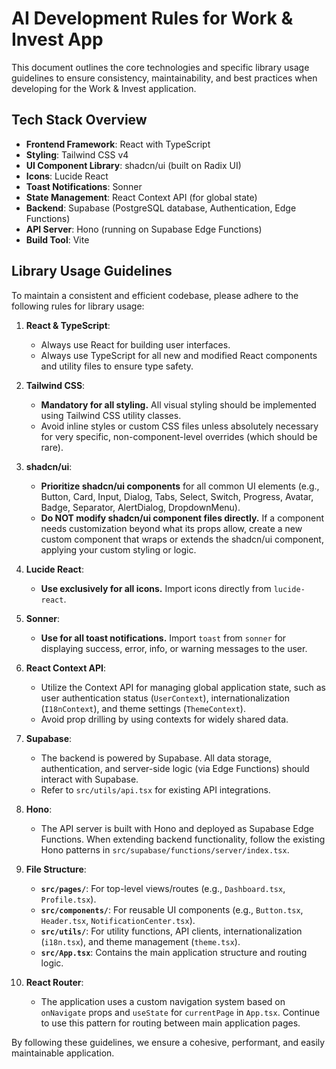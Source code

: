 # AI Development Rules for Work & Invest App

This document outlines the core technologies and specific library usage guidelines to ensure consistency, maintainability, and best practices when developing for the Work & Invest application.

## Tech Stack Overview

*   **Frontend Framework**: React with TypeScript
*   **Styling**: Tailwind CSS v4
*   **UI Component Library**: shadcn/ui (built on Radix UI)
*   **Icons**: Lucide React
*   **Toast Notifications**: Sonner
*   **State Management**: React Context API (for global state)
*   **Backend**: Supabase (PostgreSQL database, Authentication, Edge Functions)
*   **API Server**: Hono (running on Supabase Edge Functions)
*   **Build Tool**: Vite

## Library Usage Guidelines

To maintain a consistent and efficient codebase, please adhere to the following rules for library usage:

1.  **React & TypeScript**:
    *   Always use React for building user interfaces.
    *   Always use TypeScript for all new and modified React components and utility files to ensure type safety.

2.  **Tailwind CSS**:
    *   **Mandatory for all styling.** All visual styling should be implemented using Tailwind CSS utility classes.
    *   Avoid inline styles or custom CSS files unless absolutely necessary for very specific, non-component-level overrides (which should be rare).

3.  **shadcn/ui**:
    *   **Prioritize shadcn/ui components** for all common UI elements (e.g., Button, Card, Input, Dialog, Tabs, Select, Switch, Progress, Avatar, Badge, Separator, AlertDialog, DropdownMenu).
    *   **Do NOT modify shadcn/ui component files directly.** If a component needs customization beyond what its props allow, create a new custom component that wraps or extends the shadcn/ui component, applying your custom styling or logic.

4.  **Lucide React**:
    *   **Use exclusively for all icons.** Import icons directly from `lucide-react`.

5.  **Sonner**:
    *   **Use for all toast notifications.** Import `toast` from `sonner` for displaying success, error, info, or warning messages to the user.

6.  **React Context API**:
    *   Utilize the Context API for managing global application state, such as user authentication status (`UserContext`), internationalization (`I18nContext`), and theme settings (`ThemeContext`).
    *   Avoid prop drilling by using contexts for widely shared data.

7.  **Supabase**:
    *   The backend is powered by Supabase. All data storage, authentication, and server-side logic (via Edge Functions) should interact with Supabase.
    *   Refer to `src/utils/api.tsx` for existing API integrations.

8.  **Hono**:
    *   The API server is built with Hono and deployed as Supabase Edge Functions. When extending backend functionality, follow the existing Hono patterns in `src/supabase/functions/server/index.tsx`.

9.  **File Structure**:
    *   **`src/pages/`**: For top-level views/routes (e.g., `Dashboard.tsx`, `Profile.tsx`).
    *   **`src/components/`**: For reusable UI components (e.g., `Button.tsx`, `Header.tsx`, `NotificationCenter.tsx`).
    *   **`src/utils/`**: For utility functions, API clients, internationalization (`i18n.tsx`), and theme management (`theme.tsx`).
    *   **`src/App.tsx`**: Contains the main application structure and routing logic.

10. **React Router**:
    *   The application uses a custom navigation system based on `onNavigate` props and `useState` for `currentPage` in `App.tsx`. Continue to use this pattern for routing between main application pages.

By following these guidelines, we ensure a cohesive, performant, and easily maintainable application.